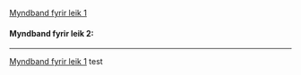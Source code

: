 <a href='https://youtu.be/fcxtkygbE-A' target="_blank"> Myndband fyrir leik 1</a>
#### Myndband fyrir leik 2:

---------
[Myndband fyrir leik 1](https://youtu.be/fcxtkygbE-A)
test
